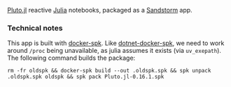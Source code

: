 [Pluto.jl] reactive [Julia] notebooks, packaged as a [Sandstorm] app.

[Pluto.jl]: https://plutojl.org/
[Julia]: https://julialang.org/
[Sandstorm]: https://sandstorm.io/

### Technical notes

This app is built with [docker-spk].  Like [dotnet-docker-spk], we need to work around `/proc` being unavailable, as julia assumes it exists (via `uv_exepath`).  The following command builds the package:

    rm -fr oldspk && docker-spk build --out .oldspk.spk && spk unpack .oldspk.spk oldspk && spk pack Pluto.jl-0.16.1.spk

[docker-spk]: https://github.com/zenhack/docker-spk
[dotnet-docker-spk]: https://github.com/zenhack/dotnet-docker-spk
